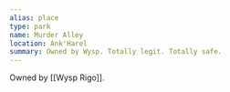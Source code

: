 ```yaml
---
alias: place
type: park
name: Murder Alley
location: Ank'Harel
summary: Owned by Wysp. Totally legit. Totally safe.
---
```


Owned by [[Wysp Rigo]].